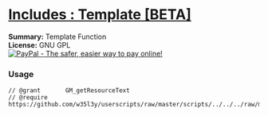 
# [Includes : Template [BETA]](.)

**Summary:** Template Function<br />
**License:** GNU GPL<br />
[![PayPal - The safer, easier way to pay online!](https://www.paypalobjects.com/en_US/i/btn/btn_donate_SM.gif "PayPal - The safer, easier way to pay online!")](http://goo.gl/Fv19S)
### Usage
```
// @grant		GM_getResourceText
// @require		https://github.com/w35l3y/userscripts/raw/master/scripts/../../../raw/master/includes/Includes_Template_[BETA]/176400.user.js
```

